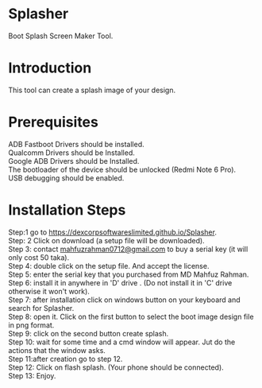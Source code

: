 # Splasher
Boot Splash Screen Maker Tool. 
# Introduction
This tool can create a splash image of your design. 

# Prerequisites
ADB Fastboot Drivers should be installed. <br>
Qualcomm Drivers should be Installed. <br>
Google ADB Drivers should be Installed. <br>
The bootloader of the device should be unlocked (Redmi Note 6 Pro). <br>
USB debugging should be enabled. <br>
# Installation Steps
Step:1 go to https://dexcorpsoftwareslimited.github.io/Splasher. <br>
Step: 2 Click on download (a setup file will be downloaded). <br>
Step 3: contact mahfuzrahman0712@gmail.com to buy a serial key (it will only cost 50 taka). <br>
Step 4: double click on the setup file. And accept the license. <br>
Step 5: enter the serial key that you purchased from MD Mahfuz Rahman. <br>
Step 6: install it in anywhere in 'D' drive . (Do not install it in 'C' drive otherwise it won't work). <br>
Step 7: after installation click on windows button on your keyboard and search for Splasher. <br>
Step 8: open it. Click on the first button to select the boot image design file in png format. <br>
Step 9: click on the second button create splash. <br>
Step 10: wait for some time and a cmd window will appear. Jut do the actions that the window asks. <br>
Step 11:after creation go to step 12. <br>
Step 12: Click on flash splash. (Your phone should be connected). <br>
Step 13: Enjoy. <br>
